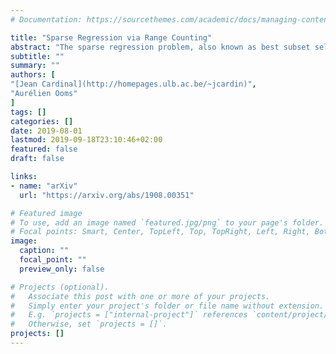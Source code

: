 ```yaml
---
# Documentation: https://sourcethemes.com/academic/docs/managing-content/

title: "Sparse Regression via Range Counting"
abstract: "The sparse regression problem, also known as best subset selection problem, can be cast as follows: Given a real $d \\times n$ matrix $A$, a vector $y$ in $\\mathbb{R}^d$, and an integer $2 \\leq k \\leq d$, find an affine combination of at most $k$ columns of $A$ that is closest to $y$. We describe a $O(n^{k-1} \\log^{d-k+2} n)$-time randomized $(1+\\varepsilon)$-approximation algorithm for this problem with $d$ and $\\varepsilon$ constant. This is the first algorithm for this problem running in time $o(n^k)$. Its running time is similar to the query time of a data structure recently proposed by Har-Peled, Indyk, and Mahabadi (ICALP'18), while not requiring any preprocessing. Up to polylogarithmic factors, it matches a conditional lower bound relying on a conjecture about affine degeneracy testing. In the special case where $k = d = O(1)$, we also provide a simple $O(n^{d-1+\\epsilon})$-time deterministic exact algorithm. Finally, we show how to adapt the approximation algorithm for the sparse linear regression and sparse convex regression problems with the same running time, up to polylogarithmic factors."
subtitle: ""
summary: ""
authors: [
"[Jean Cardinal](http://homepages.ulb.ac.be/~jcardin)",
"Aurélien Ooms"
]
tags: []
categories: []
date: 2019-08-01
lastmod: 2019-09-18T23:10:46+02:00
featured: false
draft: false

links:
- name: "arXiv"
  url: "https://arxiv.org/abs/1908.00351"

# Featured image
# To use, add an image named `featured.jpg/png` to your page's folder.
# Focal points: Smart, Center, TopLeft, Top, TopRight, Left, Right, BottomLeft, Bottom, BottomRight.
image:
  caption: ""
  focal_point: ""
  preview_only: false

# Projects (optional).
#   Associate this post with one or more of your projects.
#   Simply enter your project's folder or file name without extension.
#   E.g. `projects = ["internal-project"]` references `content/project/deep-learning/index.md`.
#   Otherwise, set `projects = []`.
projects: []
---
```

